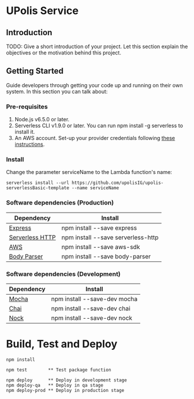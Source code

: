 # UPolis Service

## Introduction

TODO: Give a short introduction of your project. Let this section explain the objectives or the motivation behind this project.

## Getting Started

Guide developers through getting your code up and running on their own system. In this section you can talk about:

### Pre-requisites

1. Node.js v6.5.0 or later.
2. Serverless CLI v1.9.0 or later. You can run npm install -g serverless to install it.
3. An AWS account. Set-up your provider credentials following [these instructions](https://serverless.com/framework/docs/providers/aws/guide/credentials/).

### Install

Change the parameter serviceName to the Lambda function's name:

```
serverless install --url https://github.com/upolisIG/upolis-serverlessBasic-template --name serviceName
```

### Software dependencies (Production)

|Dependency|Install|
|-|-|
|[Express](https://expressjs.com/es/)|npm install --save express|
|[Serverless HTTP](https://www.npmjs.com/package/serverless-http)|npm install --save serverless-http|
|[AWS](https://aws.amazon.com/es/sdk-for-node-js/)|npm install --save aws-sdk|
|[Body Parser](https://www.npmjs.com/package/body-parser)|npm install --save body-parser|

### Software dependencies (Development)

|Dependency|Install|
|-|-|
|[Mocha](https://mochajs.org/)|npm install --save-dev mocha|
|[Chai](https://www.chaijs.com/)|npm install --save-dev chai|
|[Nock](https://www.npmjs.com/package/nock)|npm install --save-dev nock|


# Build, Test and Deploy

```
npm install

npm test        ** Test package function

npm deploy      ** Deploy in development stage
npm deploy-qa   ** Deploy in qa stage
npm deploy-prod ** Deploy in production stage
```